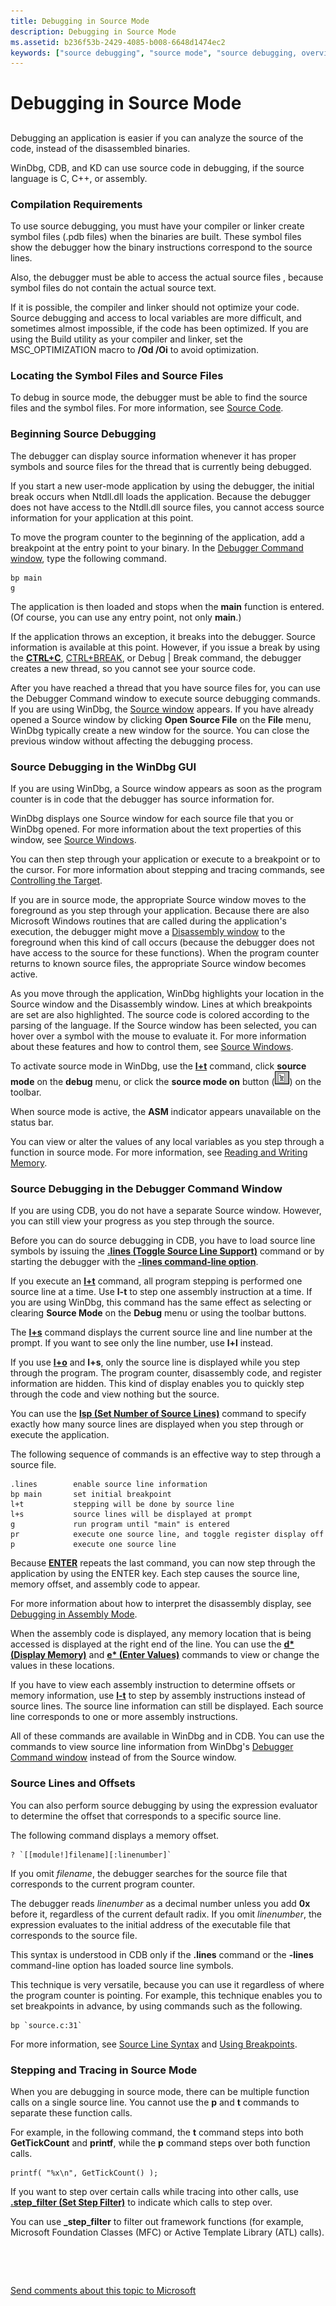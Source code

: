 ```yaml
---
title: Debugging in Source Mode
description: Debugging in Source Mode
ms.assetid: b236f53b-2429-4085-b008-6648d1474ec2
keywords: ["source debugging", "source mode", "source debugging, overview", "Build utility (build.exe), avoiding optimization"]
---
```


# Debugging in Source Mode


## <span id="ddk_debugging_in_source_mode_dbg"></span><span id="DDK_DEBUGGING_IN_SOURCE_MODE_DBG"></span>


Debugging an application is easier if you can analyze the source of the code, instead of the disassembled binaries.

WinDbg, CDB, and KD can use source code in debugging, if the source language is C, C++, or assembly.

### <span id="compilation_requirements"></span><span id="COMPILATION_REQUIREMENTS"></span>Compilation Requirements

To use source debugging, you must have your compiler or linker create symbol files (.pdb files) when the binaries are built. These symbol files show the debugger how the binary instructions correspond to the source lines.

Also, the debugger must be able to access the actual source files , because symbol files do not contain the actual source text.

If it is possible, the compiler and linker should not optimize your code. Source debugging and access to local variables are more difficult, and sometimes almost impossible, if the code has been optimized. If you are using the Build utility as your compiler and linker, set the MSC\_OPTIMIZATION macro to **/Od /Oi** to avoid optimization.

### <span id="locating_the_symbol_files_and_source_files"></span><span id="LOCATING_THE_SYMBOL_FILES_AND_SOURCE_FILES"></span>Locating the Symbol Files and Source Files

To debug in source mode, the debugger must be able to find the source files and the symbol files. For more information, see [Source Code](source-code.md).

### <span id="beginning_source_debugging"></span><span id="BEGINNING_SOURCE_DEBUGGING"></span>Beginning Source Debugging

The debugger can display source information whenever it has proper symbols and source files for the thread that is currently being debugged.

If you start a new user-mode application by using the debugger, the initial break occurs when Ntdll.dll loads the application. Because the debugger does not have access to the Ntdll.dll source files, you cannot access source information for your application at this point.

To move the program counter to the beginning of the application, add a breakpoint at the entry point to your binary. In the [Debugger Command window](debugger-command-window.md), type the following command.

``` syntax
bp main
g
```

The application is then loaded and stops when the **main** function is entered. (Of course, you can use any entry point, not only **main**.)

If the application throws an exception, it breaks into the debugger. Source information is available at this point. However, if you issue a break by using the [**CTRL+C**](ctrl-c--break-.md), [CTRL+BREAK](debug---break.md), or Debug | Break command, the debugger creates a new thread, so you cannot see your source code.

After you have reached a thread that you have source files for, you can use the Debugger Command window to execute source debugging commands. If you are using WinDbg, the [Source window](source-window.md) appears. If you have already opened a Source window by clicking **Open Source File** on the **File** menu, WinDbg typically create a new window for the source. You can close the previous window without affecting the debugging process.

### <span id="source_debugging_in_the_windbg_gui"></span><span id="SOURCE_DEBUGGING_IN_THE_WINDBG_GUI"></span>Source Debugging in the WinDbg GUI

If you are using WinDbg, a Source window appears as soon as the program counter is in code that the debugger has source information for.

WinDbg displays one Source window for each source file that you or WinDbg opened. For more information about the text properties of this window, see [Source Windows](source-window.md).

You can then step through your application or execute to a breakpoint or to the cursor. For more information about stepping and tracing commands, see [Controlling the Target](controlling-the-target.md).

If you are in source mode, the appropriate Source window moves to the foreground as you step through your application. Because there are also Microsoft Windows routines that are called during the application's execution, the debugger might move a [Disassembly window](disassembly-window.md) to the foreground when this kind of call occurs (because the debugger does not have access to the source for these functions). When the program counter returns to known source files, the appropriate Source window becomes active.

As you move through the application, WinDbg highlights your location in the Source window and the Disassembly window. Lines at which breakpoints are set are also highlighted. The source code is colored according to the parsing of the language. If the Source window has been selected, you can hover over a symbol with the mouse to evaluate it. For more information about these features and how to control them, see [Source Windows](source-window.md).

To activate source mode in WinDbg, use the [**l+t**](l---l---set-source-options-.md) command, click **source mode** on the **debug** menu, or click the **source mode on** button (![screen shot of the source mode on button](images/tbsrc.png)) on the toolbar.

When source mode is active, the **ASM** indicator appears unavailable on the status bar.

You can view or alter the values of any local variables as you step through a function in source mode. For more information, see [Reading and Writing Memory](reading-and-writing-memory.md).

### <span id="source_debugging_in_the_debugger_command_window"></span><span id="SOURCE_DEBUGGING_IN_THE_DEBUGGER_COMMAND_WINDOW"></span>Source Debugging in the Debugger Command Window

If you are using CDB, you do not have a separate Source window. However, you can still view your progress as you step through the source.

Before you can do source debugging in CDB, you have to load source line symbols by issuing the [**.lines (Toggle Source Line Support)**](-lines--toggle-source-line-support-.md) command or by starting the debugger with the [**-lines command-line option**](cdb-command-line-options.md).

If you execute an [**l+t**](l---l---set-source-options-.md) command, all program stepping is performed one source line at a time. Use **l-t** to step one assembly instruction at a time. If you are using WinDbg, this command has the same effect as selecting or clearing **Source Mode** on the **Debug** menu or using the toolbar buttons.

The [**l+s**](l---l---set-source-options-.md) command displays the current source line and line number at the prompt. If you want to see only the line number, use **l+l** instead.

If you use [**l+o**](l---l---set-source-options-.md) and **l+s**, only the source line is displayed while you step through the program. The program counter, disassembly code, and register information are hidden. This kind of display enables you to quickly step through the code and view nothing but the source.

You can use the [**lsp (Set Number of Source Lines)**](lsp--set-number-of-source-lines-.md) command to specify exactly how many source lines are displayed when you step through or execute the application.

The following sequence of commands is an effective way to step through a source file.

``` syntax
.lines        enable source line information
bp main       set initial breakpoint
l+t           stepping will be done by source line
l+s           source lines will be displayed at prompt
g             run program until "main" is entered
pr            execute one source line, and toggle register display off
p             execute one source line 
```

Because [**ENTER**](enter--repeat-last-command-.md) repeats the last command, you can now step through the application by using the ENTER key. Each step causes the source line, memory offset, and assembly code to appear.

For more information about how to interpret the disassembly display, see [Debugging in Assembly Mode](debugging-in-assembly-mode.md).

When the assembly code is displayed, any memory location that is being accessed is displayed at the right end of the line. You can use the [**d\* (Display Memory)**](d--da--db--dc--dd--dd--df--dp--dq--du--dw--dw--dyb--dyd--display-memor.md) and [**e\* (Enter Values)**](e--ea--eb--ed--ed--ef--ep--eq--eu--ew--eza--ezu--enter-values-.md) commands to view or change the values in these locations.

If you have to view each assembly instruction to determine offsets or memory information, use [**l-t**](l---l---set-source-options-.md) to step by assembly instructions instead of source lines. The source line information can still be displayed. Each source line corresponds to one or more assembly instructions.

All of these commands are available in WinDbg and in CDB. You can use the commands to view source line information from WinDbg's [Debugger Command window](debugger-command-window.md) instead of from the Source window.

### <span id="source_lines_and_offsets"></span><span id="SOURCE_LINES_AND_OFFSETS"></span>Source Lines and Offsets

You can also perform source debugging by using the expression evaluator to determine the offset that corresponds to a specific source line.

The following command displays a memory offset.

``` syntax
? `[[module!]filename][:linenumber]` 
```

If you omit *filename*, the debugger searches for the source file that corresponds to the current program counter.

The debugger reads *linenumber* as a decimal number unless you add **0x** before it, regardless of the current default radix. If you omit *linenumber*, the expression evaluates to the initial address of the executable file that corresponds to the source file.

This syntax is understood in CDB only if the **.lines** command or the **-lines** command-line option has loaded source line symbols.

This technique is very versatile, because you can use it regardless of where the program counter is pointing. For example, this technique enables you to set breakpoints in advance, by using commands such as the following.

``` syntax
bp `source.c:31` 
```

For more information, see [Source Line Syntax](source-line-syntax.md) and [Using Breakpoints](using-breakpoints.md).

### <span id="stepping_and_tracing_in_source_mode"></span><span id="STEPPING_AND_TRACING_IN_SOURCE_MODE"></span>Stepping and Tracing in Source Mode

When you are debugging in source mode, there can be multiple function calls on a single source line. You cannot use the **p** and **t** commands to separate these function calls.

For example, in the following command, the **t** command steps into both **GetTickCount** and **printf**, while the **p** command steps over both function calls.

``` syntax
printf( "%x\n", GetTickCount() );
```

If you want to step over certain calls while tracing into other calls, use [**.step\_filter (Set Step Filter)**](-step-filter--set-step-filter-.md) to indicate which calls to step over.

You can use **\_step\_filter** to filter out framework functions (for example, Microsoft Foundation Classes (MFC) or Active Template Library (ATL) calls).

 

 

[Send comments about this topic to Microsoft](mailto:wsddocfb@microsoft.com?subject=Documentation%20feedback%20[debugger\debugger]:%20Debugging%20in%20Source%20Mode%20%20RELEASE:%20%285/15/2017%29&body=%0A%0APRIVACY%20STATEMENT%0A%0AWe%20use%20your%20feedback%20to%20improve%20the%20documentation.%20We%20don't%20use%20your%20email%20address%20for%20any%20other%20purpose,%20and%20we'll%20remove%20your%20email%20address%20from%20our%20system%20after%20the%20issue%20that%20you're%20reporting%20is%20fixed.%20While%20we're%20working%20to%20fix%20this%20issue,%20we%20might%20send%20you%20an%20email%20message%20to%20ask%20for%20more%20info.%20Later,%20we%20might%20also%20send%20you%20an%20email%20message%20to%20let%20you%20know%20that%20we've%20addressed%20your%20feedback.%0A%0AFor%20more%20info%20about%20Microsoft's%20privacy%20policy,%20see%20http://privacy.microsoft.com/default.aspx. "Send comments about this topic to Microsoft")




